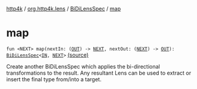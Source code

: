 [http4k](../../index.md) / [org.http4k.lens](../index.md) / [BiDiLensSpec](index.md) / [map](./map.md)

# map

`fun <NEXT> map(nextIn: (`[`OUT`](index.md#OUT)`) -> `[`NEXT`](map.md#NEXT)`, nextOut: (`[`NEXT`](map.md#NEXT)`) -> `[`OUT`](index.md#OUT)`): `[`BiDiLensSpec`](index.md)`<`[`IN`](index.md#IN)`, `[`NEXT`](map.md#NEXT)`>` [(source)](https://github.com/http4k/http4k/blob/master/http4k-core/src/main/kotlin/org/http4k/lens/lensSpec.kt#L141)

Create another BiDiLensSpec which applies the bi-directional transformations to the result. Any resultant Lens can be
used to extract or insert the final type from/into a target.

